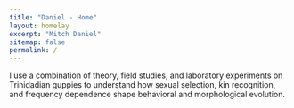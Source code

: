 ```yaml
---
title: "Daniel - Home"
layout: homelay
excerpt: "Mitch Daniel"
sitemap: false
permalink: /
---
```


I use a combination of theory, field studies, and laboratory experiments on Trinidadian guppies to understand how sexual selection, kin recognition, and frequency dependence shape behavioral and morphological evolution.






